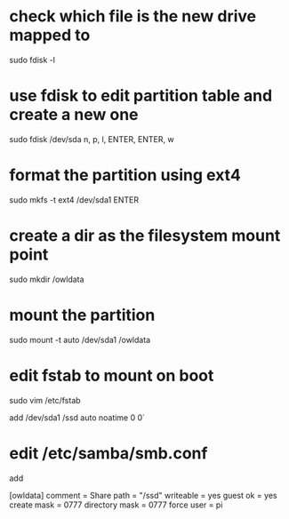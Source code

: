 # check which file is the new drive mapped to
sudo fdisk -l

# use fdisk to edit partition table and create a new one
sudo fdisk /dev/sda
n, p, l, ENTER, ENTER, w

# format the partition using ext4
sudo mkfs -t ext4 /dev/sda1
ENTER

# create a dir as the filesystem mount point
sudo mkdir /owldata

# mount the partition
sudo mount -t auto /dev/sda1 /owldata

# edit fstab to mount on boot
sudo vim /etc/fstab

add /dev/sda1 /ssd auto noatime 0 0`

# edit /etc/samba/smb.conf
add 

[owldata]
comment = Share
path = "/ssd"
writeable = yes
guest ok = yes
create mask = 0777
directory mask = 0777
force user = pi

